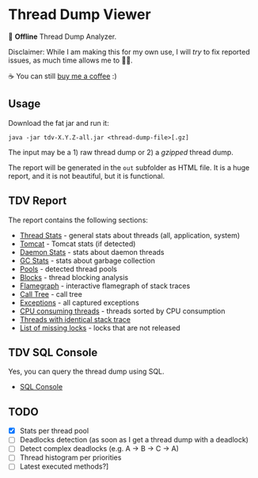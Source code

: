 # Thread Dump Viewer

🚀 **Offline** Thread Dump Analyzer.

Disclaimer: While I am making this for my own use, I will _try_ to fix reported issues, as much time allows me to 🤷‍♂️.

☕️ You can still [buy me a coffee](https://www.buymeacoffee.com/oblac) :)

## Usage

Download the fat jar and run it:

```shell
java -jar tdv-X.Y.Z-all.jar <thread-dump-file>[.gz]
```

The input may be a 1) raw thread dump or 2) a _gzipped_ thread dump.

The report will be generated in the `out` subfolder as HTML file.
It is a huge report, and it is not beautiful, but it is functional.

## TDV Report

The report contains the following sections:

+ [Thread Stats](doc/report.md#-threads-stats) - general stats about threads (all, application, system)
+ [Tomcat](doc/report.md#-tomcat) - Tomcat stats (if detected)
+ [Daemon Stats](doc/report.md#-daemon-stats) - stats about daemon threads
+ [GC Stats](doc/report.md#-gc-stats) - stats about garbage collection
+ [Pools](doc/report.md#-pools) - detected thread pools
+ [Blocks](doc/report.md#-blocks) - thread blocking analysis
+ [Flamegraph](doc/report.md#-flamegraph) - interactive flamegraph of stack traces
+ [Call Tree](doc/report.md#-call-tree) - call tree
+ [Exceptions](doc/report.md#-exceptions) - all captured exceptions
+ [CPU consuming threads](doc/report.md#-cpu-consuming-threads) - threads sorted by CPU consumption
+ [Threads with identical stack trace](doc/report.md#-threads-with-identical-stack-trace)
+ [List of missing locks](doc/report.md#-list-of-missing-locks) - locks that are not released


## TDV SQL Console

Yes, you can query the thread dump using SQL.

+ [SQL Console](doc/console.md)

## TODO

+ [X] Stats per thread pool
+ [ ] Deadlocks detection (as soon as I get a thread dump with a deadlock)
+ [ ] Detect complex deadlocks (e.g. A -> B -> C -> A)
+ [ ] Thread histogram per priorities
+ [ ] Latest executed methods?]
